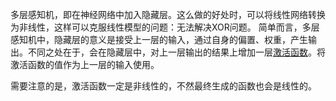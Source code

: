 多层感知机，即在神经网络中加入隐藏层。这么做的好处时，可以将线性网络转换为非线性，这样可以克服线性模型的问题：无法解决XOR问题。
简单而言，多层感知机中，隐藏层的意义是接受上一层的输入，通过自身的偏置、权重，产生输出。不同之处在于，会在隐藏层中，对上一层输出的结果上增加一层[激活函数](激活函数.md)。将激活函数的值作为上一层的输入使用。

需要注意的是，激活函数一定是非线性的，不然最终生成的函数也会是线性的。